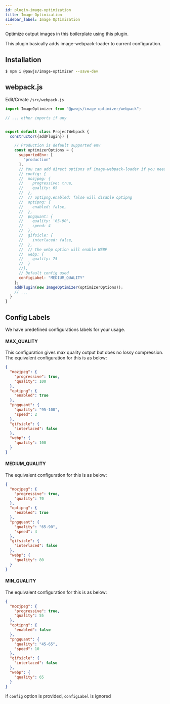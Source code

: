 ```yaml
---
id: plugin-image-optimization
title: Image Optimization
sidebar_label: Image Optimization
---
```


Optimize output images in this boilerplate using this plugin.

This plugin basically adds image-webpack-loader to current configuration.

## Installation

```bash
$ npm i @pawjs/image-optimizer --save-dev
```

## webpack.js

Edit/Create `/src/webpack.js`

```javascript
import ImageOptimizer from "@pawjs/image-optimizer/webpack";

// ... other imports if any


export default class ProjectWebpack {
  constructor({addPlugin}) {

    // Production is default supported env
    const optimizerOptions = {
      supportedEnv: [
        "production"
      ],
      // You can add direct options of image-webpack-loader if you need to   
      // config: {
      //  mozjpeg: {
      //    progressive: true,
      //    quality: 65
      //  },
      //  // optipng.enabled: false will disable optipng
      //  optipng: {
      //    enabled: false,
      //  },
      //  pngquant: {
      //    quality: '65-90',
      //    speed: 4
      //  },
      //  gifsicle: {
      //    interlaced: false,
      //  },
      //  // the webp option will enable WEBP
      //  webp: {
      //    quality: 75
      //  }
      //},
      // Default config used
      configLabel: "MEDIUM_QUALITY"
    };
    addPlugin(new ImageOptimizer(optimizerOptions));
    // ...
  }
}
```

## Config Labels

We have predefined configurations labels for your usage.

#### MAX_QUALITY

This configuration gives max quality output but does no lossy compression.  
The equivalent configuration for this is as below:

```json
{
  "mozjpeg": {
    "progressive": true,
    "quality": 100
  },
  "optipng": {
    "enabled": true
  },
  "pngquant": {
    "quality": "95-100",
    "speed": 2
  },
  "gifsicle": {
    "interlaced": false
  },
  "webp": {
    "quality": 100
  }
}
```

#### MEDIUM_QUALITY

The equivalent configuration for this is as below:

```json
{
  "mozjpeg": {
    "progressive": true,
    "quality": 70
  },
  "optipng": {
    "enabled": true
  },
  "pngquant": {
    "quality": "65-90",
    "speed": 4
  },
  "gifsicle": {
    "interlaced": false
  },
  "webp": {
    "quality": 80
  }
}
```

#### MIN_QUALITY

The equivalent configuration for this is as below:

```json
{
  "mozjpeg": {
    "progressive": true,
    "quality": 55
  },
  "optipng": {
    "enabled": false
  },
  "pngquant": {
    "quality": "45-65",
    "speed": 10
  },
  "gifsicle": {
    "interlaced": false
  },
  "webp": {
    "quality": 65
  }
}
```


if `config` option is provided, `configLabel` is ignored

<div class="custom-slant"></div>  
